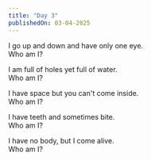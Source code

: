 ```yaml
---
title: "Day 3"
publishedOn: 03-04-2025
---
```


I go up and down and have only one eye.  
Who am I?

I am full of holes yet full of water.  
Who am I?

I have space but you can't come inside.  
Who am I?

I have teeth and sometimes bite.  
Who am I?

I have no body, but I come alive.  
Who am I?
